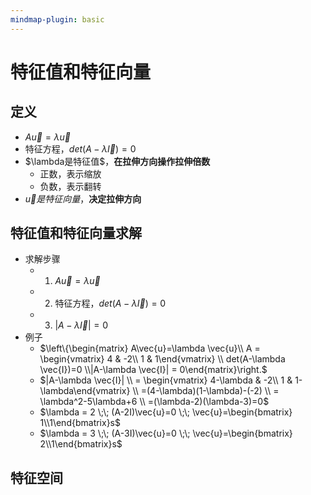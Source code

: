 ```yaml
---
mindmap-plugin: basic
---
```


# 特征值和特征向量

## 定义
- $A\vec{u}=\lambda \vec{u}$
- 特征方程，$det(A-\lambda \vec{I})=0$
- $\lambda是特征值$，**在拉伸方向操作拉伸倍数**
    - 正数，表示缩放
    - 负数，表示翻转
- $\vec{u}是特征向量$，**决定拉伸方向**

## 特征值和特征向量求解
- 求解步骤
    - 1. $A\vec{u}=\lambda \vec{u}$
    - 2. 特征方程，$det(A-\lambda \vec{I})=0$
    - 3. $|A-\lambda \vec{I}| = 0$
- 例子
    - $\left\{\begin{matrix} A\vec{u}=\lambda \vec{u}\\  A = \begin{vmatrix} 4 & -2\\ 1 & 1\end{vmatrix} \\    det(A-\lambda \vec{I})=0 \\|A-\lambda \vec{I}| = 0\end{matrix}\right.$
    - $|A-\lambda \vec{I}| \\ = \begin{vmatrix} 4-\lambda & -2\\ 1 & 1-\lambda\end{vmatrix} \\ =(4-\lambda)(1-\lambda)-(-2) \\ = \lambda^2-5\lambda+6 \\ =(\lambda-2)(\lambda-3)=0$
    - $\lambda = 2 \;\; (A-2I)\vec{u}=0 \;\; \vec{u}=\begin{bmatrix}  1\\1\end{bmatrix}s$
    - $\lambda = 3 \;\; (A-3I)\vec{u}=0 \;\; \vec{u}=\begin{bmatrix}  2\\1\end{bmatrix}s$

## 特征空间